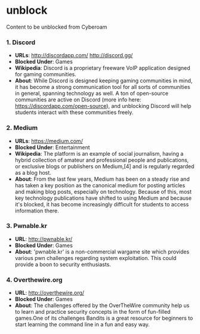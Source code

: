 # unblock
Content to be unblocked from Cyberoam

### 1. Discord
- **URLs**: http://discordapp.com/ http://discord.gg/
- **Blocked Under**: Games
- **Wikipedia**: Discord is a proprietary freeware VoIP application designed for gaming communities.
- **About**: While Discord is designed keeping gaming communities in mind, it has become a strong communication tool for all sorts of communities in general, spanning technology as well. A ton of open-source communities are active on Discord (more info here: https://discordapp.com/open-source), and unblocking Discord will help students interact with these communities freely.

### 2. Medium
- **URLs**: https://medium.com/
- **Blocked Under**: Entertainment
- **Wikipedia**: The platform is an example of social journalism, having a hybrid collection of amateur and professional people and publications, or exclusive blogs or publishers on Medium,[4] and is regularly regarded as a blog host.
- **About**: From the last few years, Medium has been on a steady rise and has taken a key position as the canonical medium for posting articles and making blog posts, especially on technology. Because of this, most key technology publications have shifted to using Medium and because it's blocked, it has become increasingly difficult for students to access information there.

### 3. Pwnable.kr
- **URL**: http://pwnable.kr/
- **Blocked Under**: Games
- **About**: 'pwnable.kr' is a non-commercial wargame site which provides various pwn challenges regarding system exploitation. This could provide a boon to security enthusiasts.

### 4. Overthewire.org
- **URL**: http://overthewire.org/
- **Blocked Under**: Games
- **About**: The challenges offered by the OverTheWire community help us to learn and practice security concepts in the form of fun-filled games.One of its challenges Bandits is a great resource for beginners to start learning the command line in a fun and easy way.
